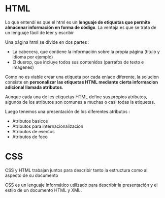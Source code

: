 <h1>HTML</h1>

Lo que entendí es que el html es un **lenguaje de etiquetas que permite almacenar información en forma de código**.
La ventaja es que se trata de un lenguaje fácil de leer y escribir

Una página html se divide en dos partes : 
- La cabecera, que contiene la información sobre la propia página (titulo y idioma por ejemplo)
- El duerop, que incluye todos sus contenidos (parrafos de texto e imagenes)

Como no es viable crear una etiqueta por cada enlace diferente, la solucion consiste en **personalizar las etiquetas HTML mediante cierta informacion adicional llamada atributos**.

Aunque cada una de les etiquetas HTML define sus propios atributos, algunos de los atributos son comunes a muchas o casi todas la etiquetas.

Luego tenemos una presentación de los diferentes atributos :
- Atributos basicos
- Atributos para internacionalizacion
- Atributos de eventos
- Atributos de foco

<h1>CSS</h1>

CSS y HTML trabajan juntos para describir tanto la estructura como al aspecto de su documento

CSS  es un lenguaje informático utilizado para describir la presentación y el estilo de un documento HTML y XML.

